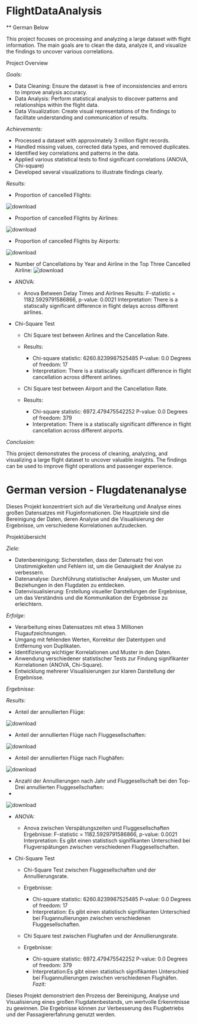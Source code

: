 # FlightDataAnalysis

** German Below 

This project focuses on processing and analyzing a large dataset with flight information. The main goals are to clean the data, analyze it, and visualize the findings to uncover various correlations.

Project Overview

_Goals:_

* Data Cleaning: Ensure the dataset is free of inconsistencies and errors to improve analysis accuracy.
* Data Analysis: Perform statistical analysis to discover patterns and relationships within the flight data.
* Data Visualization: Create visual representations of the findings to facilitate understanding and communication of results.

_Achievements:_

* Processed a dataset with approximately 3 million flight records.
* Handled missing values, corrected data types, and removed duplicates.
* Identified key correlations and patterns in the data.
* Applied various statistical tests to find significant correlations (ANOVA, Chi-square)
* Developed several visualizations to illustrate findings clearly.
  
_Results:_

* Proportion of cancelled Flights:

![download](https://github.com/duykizilkaya/FlightDataAnalysis/assets/169436713/3e37ff0a-dd2a-4d70-af94-78be89b398b0)

* Proportion of cancelled Flights by Airlines:

![download](https://github.com/duykizilkaya/FlightDataAnalysis/assets/169436713/91d8b9cc-f202-4a00-8464-f19aff4abb43)

* Proportion of cancelled Flights by Airports:

![download](https://github.com/duykizilkaya/FlightDataAnalysis/assets/169436713/1e7f03c6-7872-4a70-9fb1-4b57b762d6e5)

* Number of Cancellations by Year and Airline in the Top Three Cancelled Airline:
![download](https://github.com/duykizilkaya/FlightDataAnalysis/assets/169436713/36f95847-8e75-402d-8171-ed5791757fbb)

* ANOVA:
   * Anova Between Delay Times and Airlines
    Results:
    F-statistic = 1182.5929791586866, p-value: 0.0021
    Interpretation: There is a statiscally significant difference in flight delays across different airlines.

* Chi-Square Test
    * Chi Square test between Airlines and the Cancellation Rate.
    * Results:
      * Chi-square statistic: 6260.8239987525485 P-value: 0.0 Degrees of freedom: 17
      * Interpretation: There is a statiscally significant difference in flight cancellation across different airlines.     
    
    * Chi Square test between Airport and the Cancellation Rate.
    * Results:
      * Chi-square statistic: 6972.479475542252 P-value: 0.0 Degrees of freedom: 379
      * Interpretation: There is a statiscally significant difference in flight cancellation across different airports.     

_Conclusion:_

This project demonstrates the process of cleaning, analyzing, and visualizing a large flight dataset to uncover valuable insights. The findings can be used to improve flight operations and passenger experience.

# German version - Flugdatenanalyse

Dieses Projekt konzentriert sich auf die Verarbeitung und Analyse eines großen Datensatzes mit Fluginformationen. Die Hauptziele sind die Bereinigung der Daten, deren Analyse und die Visualisierung der Ergebnisse, um verschiedene Korrelationen aufzudecken.

Projektübersicht

_Ziele:_
* Datenbereinigung: Sicherstellen, dass der Datensatz frei von Unstimmigkeiten und Fehlern ist, um die Genauigkeit der Analyse zu verbessern.
* Datenanalyse: Durchführung statistischer Analysen, um Muster und Beziehungen in den Flugdaten zu entdecken.
* Datenvisualisierung: Erstellung visueller Darstellungen der Ergebnisse, um das Verständnis und die Kommunikation der Ergebnisse zu erleichtern.

_Erfolge:_

* Verarbeitung eines Datensatzes mit etwa 3 Millionen Flugaufzeichnungen.
* Umgang mit fehlenden Werten, Korrektur der Datentypen und Entfernung von Duplikaten.
* Identifizierung wichtiger Korrelationen und Muster in den Daten.
* Anwendung verschiedener statistischer Tests zur Findung signifikanter Korrelationen (ANOVA, Chi-Square).
* Entwicklung mehrerer Visualisierungen zur klaren Darstellung der Ergebnisse.

_Ergebnisse:_

_Results:_

* Anteil der annullierten Flüge:

![download](https://github.com/duykizilkaya/FlightDataAnalysis/assets/169436713/3e37ff0a-dd2a-4d70-af94-78be89b398b0)

* Anteil der annullierten Flüge nach Fluggesellschaften:

![download](https://github.com/duykizilkaya/FlightDataAnalysis/assets/169436713/91d8b9cc-f202-4a00-8464-f19aff4abb43)

* Anteil der annullierten Flüge nach Flughäfen:

![download](https://github.com/duykizilkaya/FlightDataAnalysis/assets/169436713/1e7f03c6-7872-4a70-9fb1-4b57b762d6e5)

* Anzahl der Annullierungen nach Jahr und Fluggesellschaft bei den Top-Drei annullierten Fluggesellschaften:
* 
![download](https://github.com/duykizilkaya/FlightDataAnalysis/assets/169436713/36f95847-8e75-402d-8171-ed5791757fbb)

* ANOVA:
   * Anova zwischen Verspätungszeiten und Fluggesellschaften
    Ergebnisse:
    F-statistic = 1182.5929791586866, p-value: 0.0021
    Interpretation: Es gibt einen statistisch signifikanten Unterschied bei Flugverspätungen zwischen verschiedenen Fluggesellschaften.

* Chi-Square Test
    * Chi-Square Test zwischen Fluggesellschaften und der Annullierungsrate.
    * Ergebnisse:
      * Chi-square statistic: 6260.8239987525485 P-value: 0.0 Degrees of freedom: 17
      * Interpretation: Es gibt einen statistisch signifikanten Unterschied bei Flugannullierungen zwischen verschiedenen Fluggesellschaften.    
    
    * Chi Square test zwischen Flughafen und der Annullierungsrate.
    * Ergebnisse:
      * Chi-square statistic: 6972.479475542252 P-value: 0.0 Degrees of freedom: 379
      * Interpretation:Es gibt einen statistisch signifikanten Unterschied bei Flugannullierungen zwischen verschiedenen Flughäfen.  
_Fazit:_

Dieses Projekt demonstriert den Prozess der Bereinigung, Analyse und Visualisierung eines großen Flugdatenbestands, um wertvolle Erkenntnisse zu gewinnen. Die Ergebnisse können zur Verbesserung des Flugbetriebs und der Passagiererfahrung genutzt werden.



